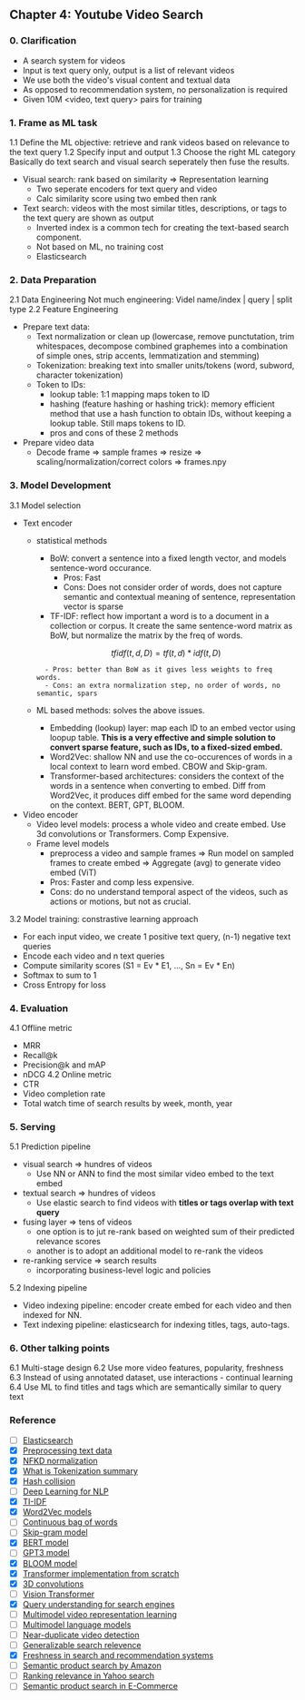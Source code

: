 ## Chapter 4: Youtube Video Search

### 0. Clarification
- A search system for videos
- Input is text query only, output is a list of relevant videos
- We use both the video's visual content and textual data
- As opposed to recommendation system, no personalization is required
- Given 10M <video, text query> pairs for training

### 1. Frame as ML task
1.1 Define the ML objective: retrieve and rank videos based on relevance to the text query
1.2 Specify input and output
1.3 Choose the right ML category
Basically do text search and visual search seperately then fuse the results.
- Visual search: rank based on similarity => Representation learning
    - Two seperate encoders for text query and video
    - Calc similarity score using two embed then rank
- Text search: videos with the most similar titles, descriptions, or tags to the text query are shown as output
    - Inverted index is a common tech for creating the text-based search component. 
    - Not based on ML, no training cost
    - Elasticsearch

### 2. Data Preparation
2.1 Data Engineering
Not much engineering: Videl name/index | query | split type
2.2 Feature Engineering
- Prepare text data: 
    - Text normalization or clean up (lowercase, remove punctutation, trim whitespaces, decompose combined graphemes into a combination of simple ones, strip accents, lemmatization and stemming)
    - Tokenization: breaking text into smaller units/tokens (word, subword, character tokenization)
    - Token to IDs: 
        - lookup table: 1:1 mapping maps token to ID
        - hashing (feature hashing or hashing trick): memory efficient method that use a hash function to obtain IDs, without keeping a lookup table. Still maps tokens to ID.
        - pros and cons of these 2 methods
- Prepare video data
    - Decode frame => sample frames => resize => scaling/normalization/correct colors => frames.npy

### 3. Model Development
3.1 Model selection
- Text encoder
    - statistical methods
        - BoW: convert a sentence into a fixed length vector, and models sentence-word occurance.
            - Pros: Fast
            - Cons: Does not consider order of words, does not capture semantic and contextual meaning of sentence, representation vector is sparse
        - TF-IDF: reflect how important a word is to a document in a collection or corpus. It create the same sentence-word matrix as BoW, but normalize the matrix by the freq of words.

        ```math
        tfidf(t, d, D) = tf(t, d) * idf(t, D)
        ```

            - Pros: better than BoW as it gives less weights to freq words.
            - Cons: an extra normalization step, no order of words, no semantic, spars
    - ML based methods: solves the above issues.
        - Embedding (lookup) layer: map each ID to an embed vector using loopup table. **This is a very effective and simple solution to convert sparse feature, such as IDs, to  a fixed-sized embed.**
        - Word2Vec: shallow NN and use the co-occurences of words in a local context to learn word embed. CBOW and Skip-gram.
        - Transformer-based architectures: considers the context of the words in a sentence when converting to embed. Diff from Word2Vec, it produces diff embed for the same word depending on the context. BERT, GPT, BLOOM.
- Video encoder
    - Video level models: process a whole video and create embed. Use 3d convolutions or Transformers. Comp Expensive.
    - Frame level models
        - preprocess a video and sample frames => Run model on sampled frames to create embed => Aggregate (avg) to generate video embed (ViT)
        - Pros: Faster and comp less expensive.
        - Cons: do no understand temporal aspect of the videos, such as actions or motions, but not as crucial.

3.2 Model training: constrastive learning approach
- For each input video, we create 1 positive text query, (n-1) negative text queries
- Encode each video and n text queries
- Compute similarity scores (S1 = Ev * E1, ..., Sn = Ev * En)
- Softmax to sum to 1
- Cross Entropy for loss

### 4. Evaluation
4.1 Offline metric
- MRR
- Recall@k
- Precision@k and mAP
- nDCG
4.2 Online metric
- CTR
- Video completion rate
- Total watch time of search results by week, month, year

### 5. Serving
5.1 Prediction pipeline
- visual search => hundres of videos
    - Use NN or ANN to find the most similar video embed to the text embed
- textual search => hundres of videos
    - Use elastic search to find videos with **titles or tags overlap with text query**
- fusing layer => tens of videos
    - one option is to jut re-rank based on weighted sum of their predicted relevance scores
    - another is to adopt an additional model to re-rank the videos
- re-ranking service => search results
    - incorporating business-level logic and policies

5.2 Indexing pipeline
- Video indexing pipeline: encoder create embed for each video and then indexed for NN.
- Text indexing pipeline: elasticsearch for indexing titles, tags, auto-tags.

### 6. Other talking points
6.1 Multi-stage design
6.2 Use more video features, popularity, freshness
6.3 Instead of using annotated dataset, use interactions - continual learning
6.4 Use ML to find titles and tags which are semantically similar to query text

### Reference
- [ ] [Elasticsearch](https://www.tutorialspoint.com/elasticsearch/elasticsearch_query_dsl.htm)
- [x] [Preprocessing text data](https://huggingface.co/docs/transformers/preprocessing)
- [x] [NFKD normalization](http://unicode.org/reports/tr15/)
- [x] [What is Tokenization summary](https://huggingface.co/docs/transformers/tokenizer_summary)
- [x] [Hash collision](https://en.wikipedia.org/wiki/Hash_collision)
- [ ] [Deep Learning for NLP](http://cs224d.stanford.edu/lecture_notes/notes1.pdf)
- [x] [TI-IDF](https://en.wikipedia.org/wiki/Tf%E2%80%93idf)
- [x] [Word2Vec models](https://www.tensorflow.org/text/tutorials/word2vec)
- [ ] [Continuous bag of words](https://www.kdnuggets.com/2018/04/implementing-deep-learning-methods-feature-engineering-text-data-cbow.html)
- [ ] [Skip-gram model](http://mccormickml.com/2016/04/19/word2vec-tutorial-the-skip-gram-model/)
- [x] [BERT model](https://arxiv.org/abs/1810.04805)
- [ ] [GPT3 model](https://arxiv.org/abs/2005.14165)
- [x] [BLOOM model](https://bigscience.huggingface.co/blog/bloom)
- [x] [Transformer implementation from scratch](https://peterbloem.nl/blog/transformers)
- [x] [3D convolutions](https://www.kaggle.com/code/shivamb/3d-convolutions-understanding-use-case/notebook)
- [ ] [Vision Transformer](https://arxiv.org/abs/2010.11929)
- [x] [Query understanding for search engines](https://www.linkedin.com/pulse/ai-query-understanding-daniel-tunkelang/)
- [ ] [Multimodel video representation learning](https://arxiv.org/abs/2012.04124)
- [ ] [Multimodel language models](https://arxiv.org/abs/2107.00676)
- [ ] [Near-duplicate video detection](https://arxiv.org/abs/2005.07356)
- [ ] [Generalizable search relevence](https://livebook.manning.com/book/ai-powered-search/chapter-10/v-10/1)
- [x] [Freshness in search and recommendation systems](https://developers.google.com/machine-learning/recommendation/dnn/re-ranking)
- [ ] [Semantic product search by Amazon](https://arxiv.org/pdf/1907.00937.pdf)
- [ ] [Ranking relevance in Yahoo search](https://www.kdd.org/kdd2016/papers/files/adf0361-yinA.pdf)
- [ ] [Semantic product search in E-Commerce](https://arxiv.org/abs/2008.08180)